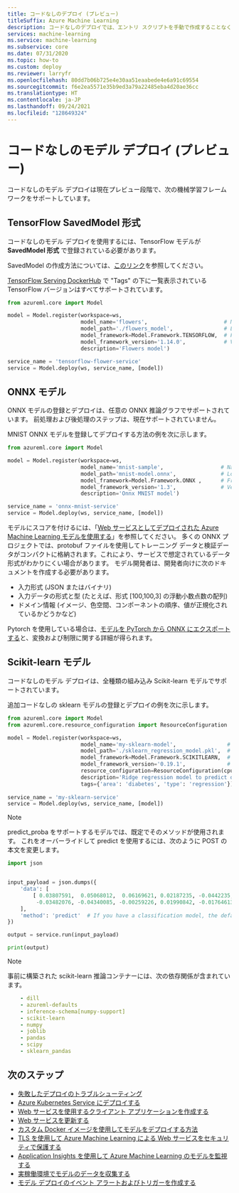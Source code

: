 ```yaml
---
title: コードなしのデプロイ (プレビュー)
titleSuffix: Azure Machine Learning
description: コードなしのデプロイでは、エントリ スクリプトを手動で作成することなく、モデルを web サービスとしてデプロイすることができます。
services: machine-learning
ms.service: machine-learning
ms.subservice: core
ms.date: 07/31/2020
ms.topic: how-to
ms.custom: deploy
ms.reviewer: larryfr
ms.openlocfilehash: 80dd7b06b725e4e30aa51eaabede4e6a91c69554
ms.sourcegitcommit: f6e2ea5571e35b9ed3a79a22485eba4d20ae36cc
ms.translationtype: HT
ms.contentlocale: ja-JP
ms.lasthandoff: 09/24/2021
ms.locfileid: "128649324"
---
```

# <a name="no-code-model-deployment-preview"></a>コードなしのモデル デプロイ (プレビュー)

コードなしのモデル デプロイは現在プレビュー段階で、次の機械学習フレームワークをサポートしています。

## <a name="tensorflow-savedmodel-format"></a>TensorFlow SavedModel 形式
コードなしのモデル デプロイを使用するには、TensorFlow モデルが **SavedModel 形式** で登録されている必要があります。

SavedModel の作成方法については、[このリンク](https://www.tensorflow.org/guide/saved_model)を参照してください。

[TensorFlow Serving DockerHub](https://registry.hub.docker.com/r/tensorflow/serving/tags) で "Tags" の下に一覧表示されている TensorFlow バージョンはすべてサポートされています。

```python
from azureml.core import Model

model = Model.register(workspace=ws,
                       model_name='flowers',                        # Name of the registered model in your workspace.
                       model_path='./flowers_model',                # Local Tensorflow SavedModel folder to upload and register as a model.
                       model_framework=Model.Framework.TENSORFLOW,  # Framework used to create the model.
                       model_framework_version='1.14.0',            # Version of Tensorflow used to create the model.
                       description='Flowers model')

service_name = 'tensorflow-flower-service'
service = Model.deploy(ws, service_name, [model])
```

## <a name="onnx-models"></a>ONNX モデル

ONNX モデルの登録とデプロイは、任意の ONNX 推論グラフでサポートされています。 前処理および後処理のステップは、現在サポートされていません。

MNIST ONNX モデルを登録してデプロイする方法の例を次に示します。

```python
from azureml.core import Model

model = Model.register(workspace=ws,
                       model_name='mnist-sample',                  # Name of the registered model in your workspace.
                       model_path='mnist-model.onnx',              # Local ONNX model to upload and register as a model.
                       model_framework=Model.Framework.ONNX ,      # Framework used to create the model.
                       model_framework_version='1.3',              # Version of ONNX used to create the model.
                       description='Onnx MNIST model')

service_name = 'onnx-mnist-service'
service = Model.deploy(ws, service_name, [model])
```

モデルにスコアを付けるには、「[Web サービスとしてデプロイされた Azure Machine Learning モデルを使用する](./how-to-consume-web-service.md)」を参照してください。 多くの ONNX プロジェクトでは、protobuf ファイルを使用してトレーニング データと検証データがコンパクトに格納されます。これにより、サービスで想定されているデータ形式がわかりにくい場合があります。 モデル開発者は、開発者向けに次のドキュメントを作成する必要があります。

* 入力形式 (JSON またはバイナリ)
* 入力データの形式と型 (たとえば、形式 [100,100,3] の浮動小数点数の配列)
* ドメイン情報 (イメージ、色空間、コンポーネントの順序、値が正規化されているかどうかなど)

Pytorch を使用している場合は、[モデルを PyTorch から ONNX にエクスポートする](https://github.com/onnx/tutorials/blob/master/tutorials/PytorchOnnxExport.ipynb)と、変換および制限に関する詳細が得られます。 

## <a name="scikit-learn-models"></a>Scikit-learn モデル

コードなしのモデル デプロイは、全種類の組み込み Scikit-learn モデルでサポートされています。

追加コードなしの sklearn モデルの登録とデプロイの例を次に示します。

```python
from azureml.core import Model
from azureml.core.resource_configuration import ResourceConfiguration

model = Model.register(workspace=ws,
                       model_name='my-sklearn-model',                # Name of the registered model in your workspace.
                       model_path='./sklearn_regression_model.pkl',  # Local file to upload and register as a model.
                       model_framework=Model.Framework.SCIKITLEARN,  # Framework used to create the model.
                       model_framework_version='0.19.1',             # Version of scikit-learn used to create the model.
                       resource_configuration=ResourceConfiguration(cpu=1, memory_in_gb=0.5),
                       description='Ridge regression model to predict diabetes progression.',
                       tags={'area': 'diabetes', 'type': 'regression'})
                       
service_name = 'my-sklearn-service'
service = Model.deploy(ws, service_name, [model])
```

> [!NOTE]
> predict_proba をサポートするモデルでは、既定でそのメソッドが使用されます。 これをオーバーライドして predict を使用するには、次のように POST の本文を変更します。

```python
import json


input_payload = json.dumps({
    'data': [
        [ 0.03807591,  0.05068012,  0.06169621, 0.02187235, -0.0442235,
         -0.03482076, -0.04340085, -0.00259226, 0.01990842, -0.01764613]
    ],
    'method': 'predict'  # If you have a classification model, the default behavior is to run 'predict_proba'.
})

output = service.run(input_payload)

print(output)
```

> [!NOTE]
> 事前に構築された scikit-learn 推論コンテナーには、次の依存関係が含まれています。

```yaml
    - dill
    - azureml-defaults
    - inference-schema[numpy-support]
    - scikit-learn
    - numpy
    - joblib
    - pandas
    - scipy
    - sklearn_pandas
```
## <a name="next-steps"></a>次のステップ

* [失敗したデプロイのトラブルシューティング](how-to-troubleshoot-deployment.md)
* [Azure Kubernetes Service にデプロイする](how-to-deploy-azure-kubernetes-service.md)
* [Web サービスを使用するクライアント アプリケーションを作成する](how-to-consume-web-service.md)
* [Web サービスを更新する](how-to-deploy-update-web-service.md)
* [カスタム Docker イメージを使用してモデルをデプロイする方法](./how-to-deploy-custom-container.md)
* [TLS を使用して Azure Machine Learning による Web サービスをセキュリティで保護する](how-to-secure-web-service.md)
* [Application Insights を使用して Azure Machine Learning のモデルを監視する](how-to-enable-app-insights.md)
* [実稼働環境でモデルのデータを収集する](how-to-enable-data-collection.md)
* [モデル デプロイのイベント アラートおよびトリガーを作成する](how-to-use-event-grid.md)